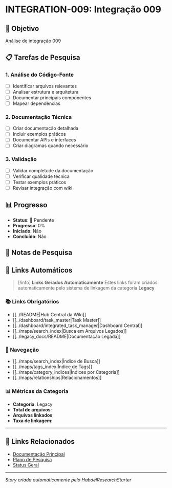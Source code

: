 
# INTEGRATION-009: Integração 009

## 🎯 **Objetivo**
Análise de integração 009

## 📋 **Tarefas de Pesquisa**

### **1. Análise do Código-Fonte**
- [ ] Identificar arquivos relevantes
- [ ] Analisar estrutura e arquitetura
- [ ] Documentar principais componentes
- [ ] Mapear dependências

### **2. Documentação Técnica**
- [ ] Criar documentação detalhada
- [ ] Incluir exemplos práticos
- [ ] Documentar APIs e interfaces
- [ ] Criar diagramas quando necessário

### **3. Validação**
- [ ] Validar completude da documentação
- [ ] Verificar qualidade técnica
- [ ] Testar exemplos práticos
- [ ] Revisar integração com wiki

## 📊 **Progresso**
- **Status**: 🔴 Pendente
- **Progresso**: 0%
- **Iniciado**: Não
- **Concluído**: Não

## 📝 **Notas de Pesquisa**
<!-- Adicionar notas durante a pesquisa -->

## 🔗 **Links Automáticos**

> [!info] **Links Gerados Automaticamente**
> Estes links foram criados automaticamente pelo sistema de linkagem da categoria **Legacy**

### **📚 Links Obrigatórios**
- [[../README|Hub Central da Wiki]]
- [[../dashboard/task_master|Task Master]]
- [[../dashboard/integrated_task_manager|Dashboard Central]]
- [[../maps/search_index|Busca em Arquivos Legados]]
- [[../legacy_docs/README|Documentação Legada]]

### **🧭 Navegação**
- [[../maps/search_index|Índice de Busca]]
- [[../maps/tags_index|Índice de Tags]]
- [[../maps/category_indices|Índices por Categoria]]
- [[../maps/relationships|Relacionamentos]]

### **📊 Métricas da Categoria**
- **Categoria**: Legacy
- **Total de arquivos**: <!-- Contador automático -->
- **Arquivos linkados**: <!-- Contador automático -->
- **Taxa de linkagem**: <!-- Percentual automático -->

---

## 🔗 **Links Relacionados**
- [Documentação Principal](../../README.md)
- [Plano de Pesquisa](../research_plan.json)
- [Status Geral](../status_report.md)

---
*Story criada automaticamente pelo HabdelResearchStarter*
